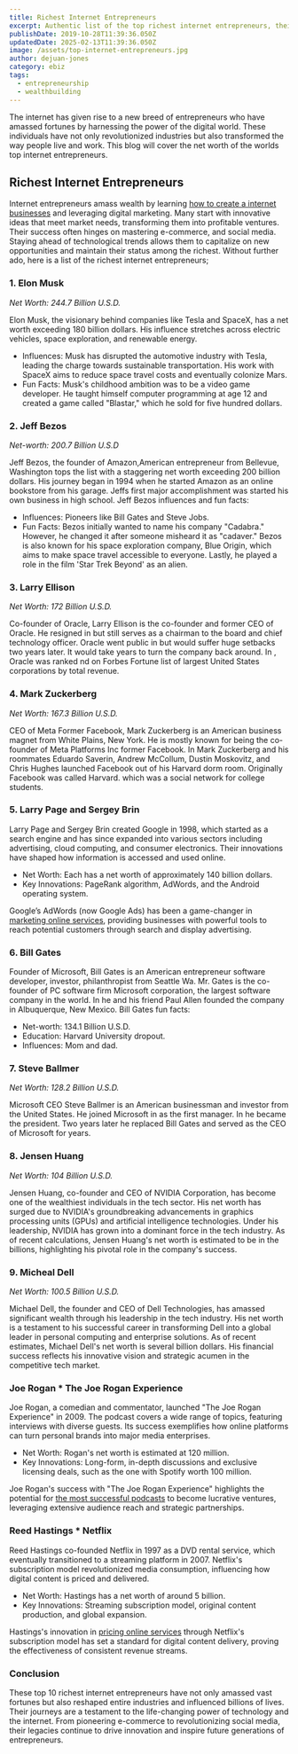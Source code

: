 ```yaml
---
title: Richest Internet Entrepreneurs
excerpt: Authentic list of the top richest internet entrepreneurs, their staggering net worth, significant influences, and fun facts about their journeys to success.
publishDate: 2019-10-28T11:39:36.050Z
updatedDate: 2025-02-13T11:39:36.050Z
image: /assets/top-internet-entrepreneurs.jpg
author: dejuan-jones
category: ebiz
tags:
  - entrepreneurship
  - wealthbuilding
---
```


The internet has given rise to a new breed of entrepreneurs who have amassed fortunes by harnessing the power of the digital world. These individuals have not only revolutionized industries but also transformed the way people live and work. This blog will cover the net worth of the worlds top internet entrepreneurs.

## Richest Internet Entrepreneurs

Internet entrepreneurs amass wealth by learning [how to create a internet businesses](/blog/how-to-start-an-online-business) and leveraging digital marketing. Many start with innovative ideas that meet market needs, transforming them into profitable ventures. Their success often hinges on mastering e-commerce, and social media. Staying ahead of technological trends allows them to capitalize on new opportunities and maintain their status among the richest. Without further ado, here is a list of the richest internet entrepreneurs;

### 1. Elon Musk

_Net Worth: 244.7 Billion U.S.D._

Elon Musk, the visionary behind companies like Tesla and SpaceX, has a net worth exceeding 180 billion dollars. His influence stretches across electric vehicles, space exploration, and renewable energy.

- Influences: Musk has disrupted the automotive industry with Tesla, leading the charge towards sustainable transportation. His work with SpaceX aims to reduce space travel costs and eventually colonize Mars.
- Fun Facts: Musk's childhood ambition was to be a video game developer. He taught himself computer programming at age 12 and created a game called "Blastar," which he sold for five hundred dollars.

### 2. Jeff Bezos

_Net-worth: 200.7 Billion U.S.D_

Jeff Bezos, the founder of Amazon,American entrepreneur from Bellevue, Washington tops the list with a staggering net worth exceeding 200 billion dollars. His journey began in 1994 when he started Amazon as an online bookstore from his garage. Jeffs first major accomplishment was started his own business in high school. Jeff Bezos influences and fun facts:

- Influences: Pioneers like Bill Gates and Steve Jobs.
- Fun Facts: Bezos initially wanted to name his company "Cadabra." However, he changed it after someone misheard it as "cadaver." Bezos is also known for his space exploration company, Blue Origin, which aims to make space travel accessible to everyone. Lastly, he played a role in the film 'Star Trek Beyond' as an alien.

### 3. Larry Ellison

_Net Worth: 172 Billion U.S.D._

Co-founder of Oracle, Larry Ellison is the co-founder and former CEO of Oracle. He resigned in but still serves as a chairman to the board and chief technology officer. Oracle went public in but would suffer huge setbacks two years later. It would take years to turn the company back around. In , Oracle was ranked nd on Forbes Fortune list of largest United States corporations by total revenue.

### 4. Mark Zuckerberg

_Net Worth: 167.3 Billion U.S.D._

CEO of Meta Former Facebook, Mark Zuckerberg is an American business magnet from White Plains, New York. He is mostly known for being the co-founder of Meta Platforms Inc former Facebook. In Mark Zuckerberg and his roommates Eduardo Saverin, Andrew McCollum, Dustin Moskovitz, and Chris Hughes launched Facebook out of his Harvard dorm room. Originally Facebook was called Harvard. which was a social network for college students.

### 5. Larry Page and Sergey Brin

Larry Page and Sergey Brin created Google in 1998, which started as a search engine and has since expanded into various sectors including advertising, cloud computing, and consumer electronics. Their innovations have shaped how information is accessed and used online.

- Net Worth: Each has a net worth of approximately 140 billion dollars.
- Key Innovations: PageRank algorithm, AdWords, and the Android operating system.

Google’s AdWords (now Google Ads) has been a game-changer in [marketing online services](/blog/marketing-a-online-business), providing businesses with powerful tools to reach potential customers through search and display advertising.

### 6. Bill Gates

Founder of Microsoft, Bill Gates is an American entrepreneur software developer, investor, philanthropist from Seattle Wa. Mr. Gates is the co-founder of PC software firm Microsoft corporation, the largest software company in the world. In he and his friend Paul Allen founded the company in Albuquerque, New Mexico. Bill Gates fun facts:

- Net-worth: 134.1 Billion U.S.D.
- Education: Harvard University dropout.
- Influences: Mom and dad.

### 7. Steve Ballmer

_Net Worth: 128.2 Billion U.S.D._

Microsoft CEO Steve Ballmer is an American businessman and investor from the United States. He joined Microsoft in as the first manager. In he became the president. Two years later he replaced Bill Gates and served as the CEO of Microsoft for years.

### 8. Jensen Huang

_Net Worth: 104 Billion U.S.D._

Jensen Huang, co-founder and CEO of NVIDIA Corporation, has become one of the wealthiest individuals in the tech sector. His net worth has surged due to NVIDIA's groundbreaking advancements in graphics processing units (GPUs) and artificial intelligence technologies. Under his leadership, NVIDIA has grown into a dominant force in the tech industry. As of recent calculations, Jensen Huang's net worth is estimated to be in the billions, highlighting his pivotal role in the company's success.

### 9. Micheal Dell

_Net Worth: 100.5 Billion U.S.D._

Michael Dell, the founder and CEO of Dell Technologies, has amassed significant wealth through his leadership in the tech industry. His net worth is a testament to his successful career in transforming Dell into a global leader in personal computing and enterprise solutions. As of recent estimates, Michael Dell's net worth is several billion dollars. His financial success reflects his innovative vision and strategic acumen in the competitive tech market.

### Joe Rogan \* The Joe Rogan Experience

Joe Rogan, a comedian and commentator, launched "The Joe Rogan Experience" in 2009. The podcast covers a wide range of topics, featuring interviews with diverse guests. Its success exemplifies how online platforms can turn personal brands into major media enterprises.

- Net Worth: Rogan's net worth is estimated at 120 million.
- Key Innovations: Long-form, in-depth discussions and exclusive licensing deals, such as the one with Spotify worth 100 million.

Joe Rogan's success with "The Joe Rogan Experience" highlights the potential for [the most successful podcasts](/blog/most-successful-podcasts) to become lucrative ventures, leveraging extensive audience reach and strategic partnerships.

### Reed Hastings \* Netflix

Reed Hastings co-founded Netflix in 1997 as a DVD rental service, which eventually transitioned to a streaming platform in 2007. Netflix's subscription model revolutionized media consumption, influencing how digital content is priced and delivered.

- Net Worth: Hastings has a net worth of around 5 billion.
- Key Innovations: Streaming subscription model, original content production, and global expansion.

Hastings's innovation in [pricing online services](/blog/pricing-your-online-services) through Netflix's subscription model has set a standard for digital content delivery, proving the effectiveness of consistent revenue streams.

### Conclusion

These top 10 richest internet entrepreneurs have not only amassed vast fortunes but also reshaped entire industries and influenced billions of lives. Their journeys are a testament to the life-changing power of technology and the internet. From pioneering e-commerce to revolutionizing social media, their legacies continue to drive innovation and inspire future generations of entrepreneurs.
